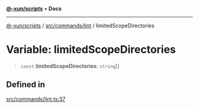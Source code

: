 [**@-xun/scripts**](../../../../README.md) • **Docs**

***

[@-xun/scripts](../../../../README.md) / [src/commands/lint](../README.md) / limitedScopeDirectories

# Variable: limitedScopeDirectories

> `const` **limitedScopeDirectories**: `string`[]

## Defined in

[src/commands/lint.ts:37](https://github.com/Xunnamius/xscripts/blob/184c8e10da5407b40476129ff0f6e538d7df3af0/src/commands/lint.ts#L37)
